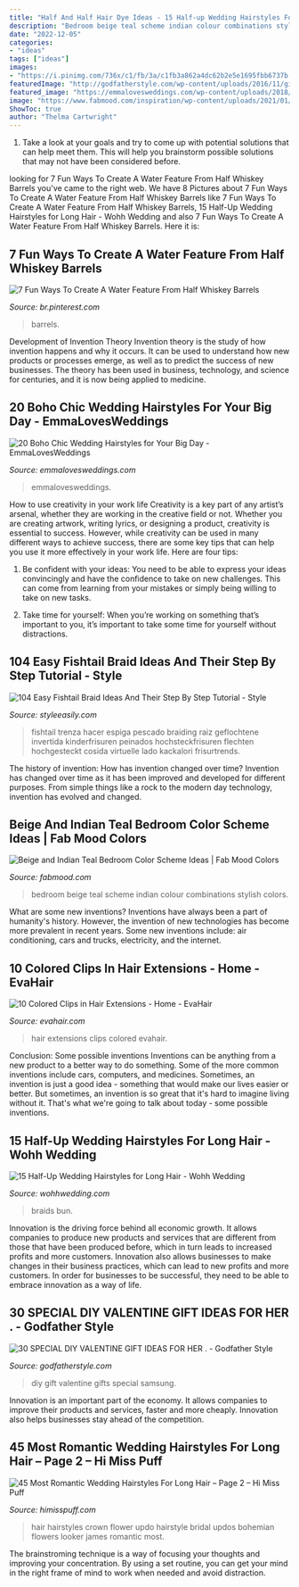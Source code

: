 ```yaml
---
title: "Half And Half Hair Dye Ideas - 15 Half-up Wedding Hairstyles For Long Hair"
description: "Bedroom beige teal scheme indian colour combinations stylish colors"
date: "2022-12-05"
categories:
- "ideas"
tags: ["ideas"]
images:
- "https://i.pinimg.com/736x/c1/fb/3a/c1fb3a862a4dc62b2e5e1695fbb6737b.jpg"
featuredImage: "http://godfatherstyle.com/wp-content/uploads/2016/11/gifts-for-her.jpg"
featured_image: "https://emmalovesweddings.com/wp-content/uploads/2018/05/boho-chic-wedding-hairstyle-with-headpieces.jpg"
image: "https://www.fabmood.com/inspiration/wp-content/uploads/2021/01/beige-and-indian-teal-bedroom-color-scheme.jpg"
ShowToc: true
author: "Thelma Cartwright"
---
```



1. Take a look at your goals and try to come up with potential solutions that can help meet them. This will help you brainstorm possible solutions that may not have been considered before.

	

		
looking for 7 Fun Ways To Create A Water Feature From Half Whiskey Barrels you've came to the right web. We have 8 Pictures about 7 Fun Ways To Create A Water Feature From Half Whiskey Barrels like 7 Fun Ways To Create A Water Feature From Half Whiskey Barrels, 15 Half-Up Wedding Hairstyles for Long Hair - Wohh Wedding and also 7 Fun Ways To Create A Water Feature From Half Whiskey Barrels. Here it is:
		
    
## 7 Fun Ways To Create A Water Feature From Half Whiskey Barrels

<img loading=lazy src="https://i.pinimg.com/736x/c1/fb/3a/c1fb3a862a4dc62b2e5e1695fbb6737b.jpg" onerror="this.onerror=null;this.src='https://tse4.mm.bing.net/th?id=OIP.4ourJaJJjt6zOzWNOR2Y2wHaO0&amp;pid=15.1';" alt="7 Fun Ways To Create A Water Feature From Half Whiskey Barrels">

_Source: br.pinterest.com_

>barrels. 

	

Development of Invention Theory
Invention theory is the study of how invention happens and why it occurs. It can be used to understand how new products or processes emerge, as well as to predict the success of new businesses. The theory has been used in business, technology, and science for centuries, and it is now being applied to medicine.

    
## 20 Boho Chic Wedding Hairstyles For Your Big Day - EmmaLovesWeddings

<img loading=lazy src="https://emmalovesweddings.com/wp-content/uploads/2018/05/boho-chic-wedding-hairstyle-with-headpieces.jpg" onerror="this.onerror=null;this.src='https://tse1.mm.bing.net/th?id=OIP.F6tgoBvyE0G4AplWZ0OuWAHaLH&amp;pid=15.1';" alt="20 Boho Chic Wedding Hairstyles for Your Big Day - EmmaLovesWeddings">

_Source: emmalovesweddings.com_

>emmalovesweddings. 

	

How to use creativity in your work life
Creativity is a key part of any artist’s arsenal, whether they are working in the creative field or not. Whether you are creating artwork, writing lyrics, or designing a product, creativity is essential to success. However, while creativity can be used in many different ways to achieve success, there are some key tips that can help you use it more effectively in your work life. Here are four tips:
1. Be confident with your ideas: You need to be able to express your ideas convincingly and have the confidence to take on new challenges. This can come from learning from your mistakes or simply being willing to take on new tasks.

2. Take time for yourself: When you’re working on something that’s important to you, it’s important to take some time for yourself without distractions.

    
## 104 Easy Fishtail Braid Ideas And Their Step By Step Tutorial - Style

<img loading=lazy src="https://styleeasily.com/wp-content/uploads/2018/06/6270218-fishtail-braids--611x1024.jpg" onerror="this.onerror=null;this.src='https://tse4.mm.bing.net/th?id=OIP.ZhJHaOBn3uGwqIGrGWoHwQHaMa&amp;pid=15.1';" alt="104 Easy Fishtail Braid Ideas And Their Step By Step Tutorial - Style">

_Source: styleeasily.com_

>fishtail trenza hacer espiga pescado braiding raiz geflochtene invertida kinderfrisuren peinados hochsteckfrisuren flechten hochgesteckt cosida virtuelle lado kackalori frisurtrends. 

	

The history of invention: How has invention changed over time?
Invention has changed over time as it has been improved and developed for different purposes. From simple things like a rock to the modern day technology, invention has evolved and changed.

    
## Beige And Indian Teal Bedroom Color Scheme Ideas | Fab Mood Colors

<img loading=lazy src="https://www.fabmood.com/inspiration/wp-content/uploads/2021/01/beige-and-indian-teal-bedroom-color-scheme.jpg" onerror="this.onerror=null;this.src='https://tse1.mm.bing.net/th?id=OIP.hkVaZ6twU3m3TidsuilzfwHaN3&amp;pid=15.1';" alt="Beige and Indian Teal Bedroom Color Scheme Ideas | Fab Mood Colors">

_Source: fabmood.com_

>bedroom beige teal scheme indian colour combinations stylish colors. 

	

What are some new inventions?
Inventions have always been a part of humanity's history. However, the invention of new technologies has become more prevalent in recent years. Some new inventions include: air conditioning, cars and trucks, electricity, and the internet.

    
## 10 Colored Clips In Hair Extensions - Home - EvaHair

<img loading=lazy src="https://www.evahair.com/webapp/assets/cache/6/8/4/3d3f0e9296de97f5c999d3d455a4ac3b.jpg" onerror="this.onerror=null;this.src='https://tse4.mm.bing.net/th?id=OIP.ItOhmLokt48Z7Z4kfAkTzwHaJ3&amp;pid=15.1';" alt="10 Colored Clips in Hair Extensions - Home - EvaHair">

_Source: evahair.com_

>hair extensions clips colored evahair. 

	

Conclusion: Some possible inventions
Inventions can be anything from a new product to a better way to do something. Some of the more common inventions include cars, computers, and medicines. Sometimes, an invention is just a good idea - something that would make our lives easier or better. But sometimes, an invention is so great that it's hard to imagine living without it. That's what we're going to talk about today - some possible inventions.

    
## 15 Half-Up Wedding Hairstyles For Long Hair - Wohh Wedding

<img loading=lazy src="http://wohhwedding.com/wp-content/uploads/2017/02/Infinity-Knot.jpg" onerror="this.onerror=null;this.src='https://tse1.mm.bing.net/th?id=OIP.h0jRnwlRGbee8W09MnQXbwHaJ4&amp;pid=15.1';" alt="15 Half-Up Wedding Hairstyles for Long Hair - Wohh Wedding">

_Source: wohhwedding.com_

>braids bun. 

	

Innovation is the driving force behind all economic growth. It allows companies to produce new products and services that are different from those that have been produced before, which in turn leads to increased profits and more customers. Innovation also allows businesses to make changes in their business practices, which can lead to new profits and more customers. In order for businesses to be successful, they need to be able to embrace innovation as a way of life.

    
## 30 SPECIAL DIY VALENTINE GIFT IDEAS FOR HER . - Godfather Style

<img loading=lazy src="http://godfatherstyle.com/wp-content/uploads/2016/11/gifts-for-her.jpg" onerror="this.onerror=null;this.src='https://tse4.mm.bing.net/th?id=OIP.D6CGszZbzxkfaizSbNgS6gHaLH&amp;pid=15.1';" alt="30 SPECIAL DIY VALENTINE GIFT IDEAS FOR HER . - Godfather Style">

_Source: godfatherstyle.com_

>diy gift valentine gifts special samsung. 

	

Innovation is an important part of the economy. It allows companies to improve their products and services, faster and more cheaply. Innovation also helps businesses stay ahead of the competition. 

    
## 45 Most Romantic Wedding Hairstyles For Long Hair – Page 2 – Hi Miss Puff

<img loading=lazy src="https://www.himisspuff.com/wp-content/uploads/2015/12/Bohemian-flower-crown-updo-wedding-hairstyle-via-James-Looker-Photography.jpg" onerror="this.onerror=null;this.src='https://tse4.mm.bing.net/th?id=OIP.KLtqeG7Kj6tYa2TJ19CClAHaKS&amp;pid=15.1';" alt="45 Most Romantic Wedding Hairstyles For Long Hair – Page 2 – Hi Miss Puff">

_Source: himisspuff.com_

>hair hairstyles crown flower updo hairstyle bridal updos bohemian flowers looker james romantic most. 

	

The brainstroming technique is a way of focusing your thoughts and improving your concentration. By using a set routine, you can get your mind in the right frame of mind to work when needed and avoid distraction.

